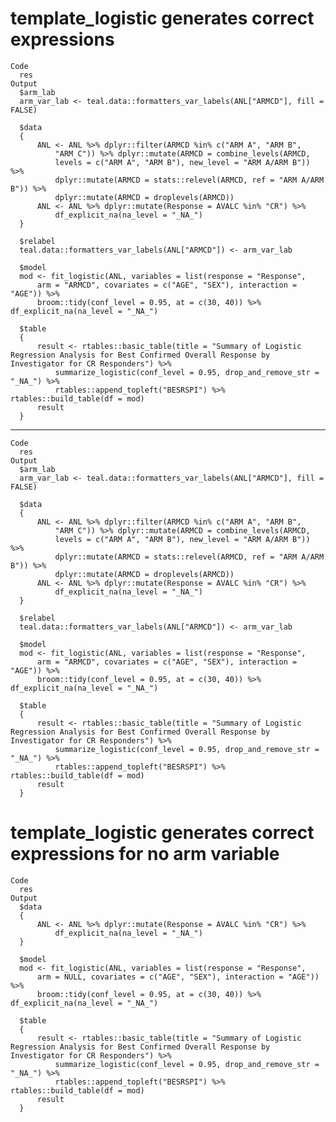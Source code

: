 # template_logistic generates correct expressions

    Code
      res
    Output
      $arm_lab
      arm_var_lab <- teal.data::formatters_var_labels(ANL["ARMCD"], fill = FALSE)
      
      $data
      {
          ANL <- ANL %>% dplyr::filter(ARMCD %in% c("ARM A", "ARM B", 
              "ARM C")) %>% dplyr::mutate(ARMCD = combine_levels(ARMCD, 
              levels = c("ARM A", "ARM B"), new_level = "ARM A/ARM B")) %>% 
              dplyr::mutate(ARMCD = stats::relevel(ARMCD, ref = "ARM A/ARM B")) %>% 
              dplyr::mutate(ARMCD = droplevels(ARMCD))
          ANL <- ANL %>% dplyr::mutate(Response = AVALC %in% "CR") %>% 
              df_explicit_na(na_level = "_NA_")
      }
      
      $relabel
      teal.data::formatters_var_labels(ANL["ARMCD"]) <- arm_var_lab
      
      $model
      mod <- fit_logistic(ANL, variables = list(response = "Response", 
          arm = "ARMCD", covariates = c("AGE", "SEX"), interaction = "AGE")) %>% 
          broom::tidy(conf_level = 0.95, at = c(30, 40)) %>% df_explicit_na(na_level = "_NA_")
      
      $table
      {
          result <- rtables::basic_table(title = "Summary of Logistic Regression Analysis for Best Confirmed Overall Response by Investigator for CR Responders") %>% 
              summarize_logistic(conf_level = 0.95, drop_and_remove_str = "_NA_") %>% 
              rtables::append_topleft("BESRSPI") %>% rtables::build_table(df = mod)
          result
      }
      

---

    Code
      res
    Output
      $arm_lab
      arm_var_lab <- teal.data::formatters_var_labels(ANL["ARMCD"], fill = FALSE)
      
      $data
      {
          ANL <- ANL %>% dplyr::filter(ARMCD %in% c("ARM A", "ARM B", 
              "ARM C")) %>% dplyr::mutate(ARMCD = combine_levels(ARMCD, 
              levels = c("ARM A", "ARM B"), new_level = "ARM A/ARM B")) %>% 
              dplyr::mutate(ARMCD = stats::relevel(ARMCD, ref = "ARM A/ARM B")) %>% 
              dplyr::mutate(ARMCD = droplevels(ARMCD))
          ANL <- ANL %>% dplyr::mutate(Response = AVALC %in% "CR") %>% 
              df_explicit_na(na_level = "_NA_")
      }
      
      $relabel
      teal.data::formatters_var_labels(ANL["ARMCD"]) <- arm_var_lab
      
      $model
      mod <- fit_logistic(ANL, variables = list(response = "Response", 
          arm = "ARMCD", covariates = c("AGE", "SEX"), interaction = "AGE")) %>% 
          broom::tidy(conf_level = 0.95, at = c(30, 40)) %>% df_explicit_na(na_level = "_NA_")
      
      $table
      {
          result <- rtables::basic_table(title = "Summary of Logistic Regression Analysis for Best Confirmed Overall Response by Investigator for CR Responders") %>% 
              summarize_logistic(conf_level = 0.95, drop_and_remove_str = "_NA_") %>% 
              rtables::append_topleft("BESRSPI") %>% rtables::build_table(df = mod)
          result
      }
      

# template_logistic generates correct expressions for no arm variable

    Code
      res
    Output
      $data
      {
          ANL <- ANL %>% dplyr::mutate(Response = AVALC %in% "CR") %>% 
              df_explicit_na(na_level = "_NA_")
      }
      
      $model
      mod <- fit_logistic(ANL, variables = list(response = "Response", 
          arm = NULL, covariates = c("AGE", "SEX"), interaction = "AGE")) %>% 
          broom::tidy(conf_level = 0.95, at = c(30, 40)) %>% df_explicit_na(na_level = "_NA_")
      
      $table
      {
          result <- rtables::basic_table(title = "Summary of Logistic Regression Analysis for Best Confirmed Overall Response by Investigator for CR Responders") %>% 
              summarize_logistic(conf_level = 0.95, drop_and_remove_str = "_NA_") %>% 
              rtables::append_topleft("BESRSPI") %>% rtables::build_table(df = mod)
          result
      }
      

